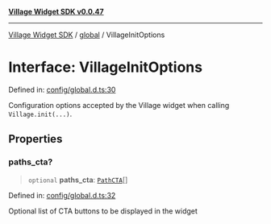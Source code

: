 [**Village Widget SDK v0.0.47**](../../README.md)

***

[Village Widget SDK](../../modules.md) / [global](../README.md) / VillageInitOptions

# Interface: VillageInitOptions

Defined in: [config/global.d.ts:30](https://github.com/VillageHQ/village-widget-sdk/blob/878b7483cb7e9cc537ac6cb964092444b8732ec3/config/global.d.ts#L30)

Configuration options accepted by the Village widget when calling `Village.init(...)`.

## Properties

### paths\_cta?

> `optional` **paths\_cta**: [`PathCTA`](PathCTA.md)[]

Defined in: [config/global.d.ts:32](https://github.com/VillageHQ/village-widget-sdk/blob/878b7483cb7e9cc537ac6cb964092444b8732ec3/config/global.d.ts#L32)

Optional list of CTA buttons to be displayed in the widget
